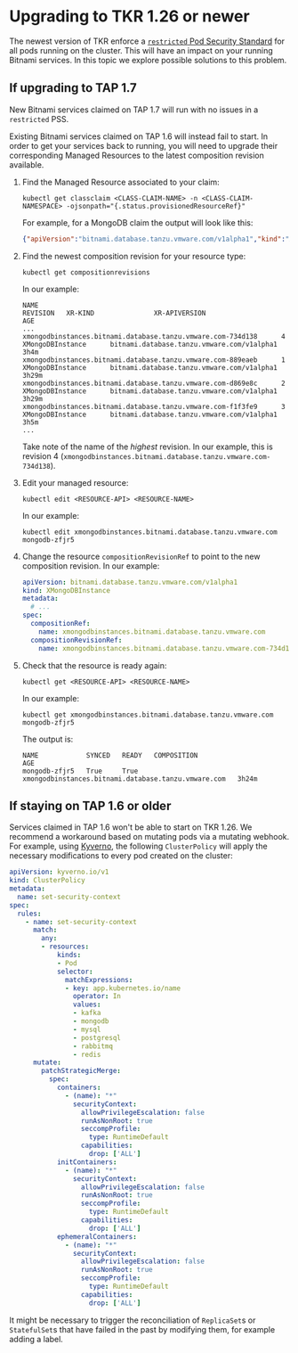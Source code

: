 # Upgrading to TKR 1.26 or newer

The newest version of TKR enforce a [`restricted` Pod Security
Standard](https://kubernetes.io/docs/concepts/security/pod-security-standards/#restricted) for all pods
running on the cluster. This will have an impact on your running Bitnami services. In this topic we explore
possible solutions to this problem.

## <a id="tap-17"></a>If upgrading to TAP 1.7

New Bitnami services claimed on TAP 1.7 will run with no issues in a `restricted` PSS.

Existing Bitnami services claimed on TAP 1.6 will instead fail to start.
In order to get your services back to running, you will need to upgrade their corresponding Managed Resources
to the latest composition revision available.

1. Find the Managed Resource associated to your claim:

    ```console
    kubectl get classclaim <CLASS-CLAIM-NAME> -n <CLASS-CLAIM-NAMESPACE> -ojsonpath="{.status.provisionedResourceRef}"
    ```

    For example, for a MongoDB claim the output will look like this:

    ```json
    {"apiVersion":"bitnami.database.tanzu.vmware.com/v1alpha1","kind":"XMongoDBInstance","name":"mongodb-zfjr5"}
    ```

1. Find the newest composition revision for your resource type:

    ```console
    kubectl get compositionrevisions
    ```

    In our example:

    ```
    NAME                                                             REVISION   XR-KIND               XR-APIVERSION                                 AGE
    ...
    xmongodbinstances.bitnami.database.tanzu.vmware.com-734d138      4          XMongoDBInstance      bitnami.database.tanzu.vmware.com/v1alpha1    3h4m
    xmongodbinstances.bitnami.database.tanzu.vmware.com-889eaeb      1          XMongoDBInstance      bitnami.database.tanzu.vmware.com/v1alpha1    3h29m
    xmongodbinstances.bitnami.database.tanzu.vmware.com-d869e8c      2          XMongoDBInstance      bitnami.database.tanzu.vmware.com/v1alpha1    3h29m
    xmongodbinstances.bitnami.database.tanzu.vmware.com-f1f3fe9      3          XMongoDBInstance      bitnami.database.tanzu.vmware.com/v1alpha1    3h5m
    ...
    ```

    Take note of the name of the *highest* revision. In our example, this is
    revision 4 (`xmongodbinstances.bitnami.database.tanzu.vmware.com-734d138`).

1. Edit your managed resource:

    ```console
    kubectl edit <RESOURCE-API> <RESOURCE-NAME>
    ```

    In our example: 

    ```console
    kubectl edit xmongodbinstances.bitnami.database.tanzu.vmware.com mongodb-zfjr5
    ```

1. Change the resource `compositionRevisionRef` to point to the new composition revision. In our example:

    ```yaml
    apiVersion: bitnami.database.tanzu.vmware.com/v1alpha1
    kind: XMongoDBInstance
    metadata:
      # ...
    spec:
      compositionRef:
        name: xmongodbinstances.bitnami.database.tanzu.vmware.com
      compositionRevisionRef:
        name: xmongodbinstances.bitnami.database.tanzu.vmware.com-734d138
    ```

1. Check that the resource is ready again:

    ```console
    kubectl get <RESOURCE-API> <RESOURCE-NAME>
    ```

    In our example: 

    ```console
    kubectl get xmongodbinstances.bitnami.database.tanzu.vmware.com mongodb-zfjr5
    ```

    The output is:

    ```console
    NAME            SYNCED   READY   COMPOSITION                                           AGE
    mongodb-zfjr5   True     True    xmongodbinstances.bitnami.database.tanzu.vmware.com   3h24m
    ```

## <a id="tap-16"></a>If staying on TAP 1.6 or older

Services claimed in TAP 1.6 won't be able to start on TKR 1.26.
We recommend a workaround based on mutating pods via a mutating webhook. For example, using
[Kyverno](https://kyverno.io/), the following `ClusterPolicy` will apply the necessary modifications to every
pod created on the cluster:

```yaml
apiVersion: kyverno.io/v1
kind: ClusterPolicy
metadata:
  name: set-security-context
spec:
  rules:
    - name: set-security-context
      match:
        any:
        - resources:
            kinds:
            - Pod
            selector:
              matchExpressions:
              - key: app.kubernetes.io/name
                operator: In
                values:
                - kafka
                - mongodb
                - mysql
                - postgresql
                - rabbitmq
                - redis
      mutate:
        patchStrategicMerge:
          spec:
            containers:
              - (name): "*"
                securityContext:
                  allowPrivilegeEscalation: false
                  runAsNonRoot: true
                  seccompProfile:
                    type: RuntimeDefault
                  capabilities:
                    drop: ['ALL']
            initContainers:
              - (name): "*"
                securityContext:
                  allowPrivilegeEscalation: false
                  runAsNonRoot: true
                  seccompProfile:
                    type: RuntimeDefault
                  capabilities:
                    drop: ['ALL']
            ephemeralContainers:
              - (name): "*"
                securityContext:
                  allowPrivilegeEscalation: false
                  runAsNonRoot: true
                  seccompProfile:
                    type: RuntimeDefault
                  capabilities:
                    drop: ['ALL']
```

It might be necessary to trigger the reconciliation of `ReplicaSet`s or `StatefulSet`s that have failed in the
past by modifying them, for example adding a label.
